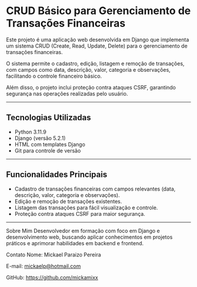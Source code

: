 # CRUD Básico para Gerenciamento de Transações Financeiras

Este projeto é uma aplicação web desenvolvida em Django que implementa um sistema CRUD (Create, Read, Update, Delete) para o gerenciamento de transações financeiras.  

O sistema permite o cadastro, edição, listagem e remoção de transações, com campos como data, descrição, valor, categoria e observações, facilitando o controle financeiro básico.  

Além disso, o projeto inclui proteção contra ataques CSRF, garantindo segurança nas operações realizadas pelo usuário.

---

## Tecnologias Utilizadas

- Python 3.11.9  
- Django (versão 5.2.1)  
- HTML com templates Django  
- Git para controle de versão  

---

## Funcionalidades Principais

- Cadastro de transações financeiras com campos relevantes (data, descrição, valor, categoria e observações).  
- Edição e remoção de transações existentes.  
- Listagem das transações para fácil visualização e controle.  
- Proteção contra ataques CSRF para maior segurança.  

---

Sobre Mim
Desenvolvedor em formação com foco em Django e desenvolvimento web, buscando aplicar conhecimentos em projetos práticos e aprimorar habilidades em backend e frontend.

Contato
Nome: Mickael Paraizo Pereira

E-mail: mickaelp@hotmail.com

GitHub: https://github.com/mickamixx
